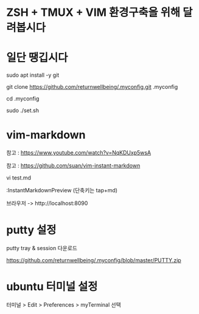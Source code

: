 # ZSH + TMUX + VIM 환경구축을 위해 달려봅시다

# 일단 땡깁시다
sudo apt install -y git 

git clone https://github.com/returnwellbeing/.myconfig.git .myconfig

cd .myconfig

sudo ./set.sh

# vim-markdown
참고 : https://www.youtube.com/watch?v=NqKDUxp5wsA

참고 : https://github.com/suan/vim-instant-markdown

vi test.md

:InstantMarkdownPreview (단축키는 tap+md)

브라우저 -> http://localhost:8090

# putty 설정

putty tray & session 다운로드

https://github.com/returnwellbeing/.myconfig/blob/master/PUTTY.zip

# ubuntu 터미널 설정

터미널 > Edit > Preferences > myTerminal 선택

